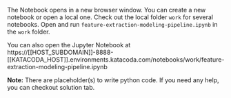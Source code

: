 The Notebook opens in a new browser window. You can create a new notebook or open a local one. Check out the local folder `work` for several notebooks. Open and run `feature-extraction-modeling-pipeline.ipynb` in the `work` folder.

You can also open the Jupyter Notebook at https://[[HOST_SUBDOMAIN]]-8888-[[KATACODA_HOST]].environments.katacoda.com/notebooks/work/feature-extraction-modeling-pipeline.ipynb

**Note:**
There are placeholder(s) to write python code. If you need any help, you can checkout solution tab.